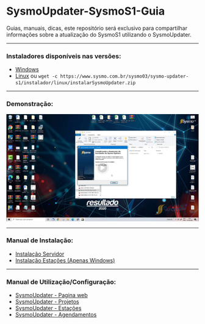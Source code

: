 # SysmoUpdater-SysmoS1-Guia
Guias, manuais, dicas, este repositório será exclusivo para compartilhar informações sobre a atualização do SysmoS1 utilizando o SysmoUpdater.

---


### Instaladores disponíveis nas versões:
- [Windows](https://www.sysmo.com.br/sysmo03/sysmo-updater-s1/instalador/windows/Instalador-SysmoUpdater-SysmoS1.exe)
- [Linux](https://www.sysmo.com.br/sysmo03/sysmo-updater-s1/instalador/linux/instalarSysmoUpdater.zip) ou `wget -c https://www.sysmo.com.br/sysmo03/sysmo-updater-s1/instalador/linux/instalarSysmoUpdater.zip`

---


### Demonstração:
[![guia-instalacao-image]][guia-instalacao-video]

---


### Manual de Instalação:
- [Instalação Servidor][instalacao-servidor]
- [Instalação Estações (Apenas Windows)][instalacao-estacao]

---


### Manual de Utilização/Configuração:
- [SysmoUpdater - Pagina web][utilizacao-pagina-acesso]
- [SysmoUpdater - Projetos][utilizacao-projetos-projetos]
- [SysmoUpdater - Estações][utilizacao-estacoes-estacoes]
- [SysmoUpdater - Agendamentos][utilizacao-agendamentos-agendamentos]



[//]: # (Links:)
[guia-instalacao-image]: ./images/video-play.jpeg
[guia-instalacao-video]: https://drive.google.com/file/d/1EqF_IuVJkX67Xy7sJ9Hsr4_QSLaenap4/view

[instalacao-servidor]: ./manual/instalacao/servidor.md
[instalacao-estacao]: ./manual/instalacao/estacao.md

[utilizacao-pagina-acesso]: ./manual/utilizacao/pagina/acesso.md
[utilizacao-projetos-projetos]: ./manual/utilizacao/projetos/projetos.md
[utilizacao-estacoes-estacoes]: ./manual/utilizacao/estacoes/estacoes.md
[utilizacao-agendamentos-agendamentos]: ./manual/utilizacao/agendamentos/agendamentos.md



